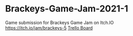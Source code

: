 # Brackeys-Game-Jam-2021-1
Game submission for Brackeys Game Jam on Itch.IO https://itch.io/jam/brackeys-5
[Trello Board](https://trello.com/b/b2zDgkeW/brackeys-jam-stronger-together)
